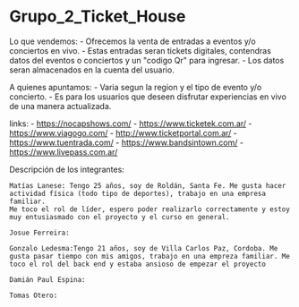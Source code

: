 # Grupo_2_Ticket_House

Lo que vendemos:
    - Ofrecemos la venta de entradas a eventos y/o conciertos en vivo.
    - Estas entradas seran tickets digitales, contendras datos del eventos o conciertos y un "codigo Qr" para ingresar.
    - Los datos seran almacenados en la cuenta del usuario.

A quienes apuntamos:
    - Varia segun la region y el tipo de evento y/o concierto. 
    - Es para los usuarios que deseen disfrutar experiencias en vivo de una manera actualizada.

links:
    - https://nocapshows.com/
    - https://www.ticketek.com.ar/
    - https://www.viagogo.com/
    - http://www.ticketportal.com.ar/
    - https://www.tuentrada.com/
    - https://www.bandsintown.com/
    - https://www.livepass.com.ar/
    
Descripción de los integrantes:
    
    Matías Lanese: Tengo 25 años, soy de Roldán, Santa Fe. Me gusta hacer actividad física (todo tipo de deportes), trabajo en una empresa familiar.
    Me toco el rol de líder, espero poder realizarlo correctamente y estoy muy entusiasmado con el proyecto y el curso en general.

    Josue Ferreira:

    Gonzalo Ledesma:Tengo 21 años, soy de Villa Carlos Paz, Cordoba. Me gusta pasar tiempo con mis amigos, trabajo en una empreza familiar. Me toco el rol del back end y estaba ansioso de empezar el proyecto

    Damián Paul Espina:

    Tomas Otero: